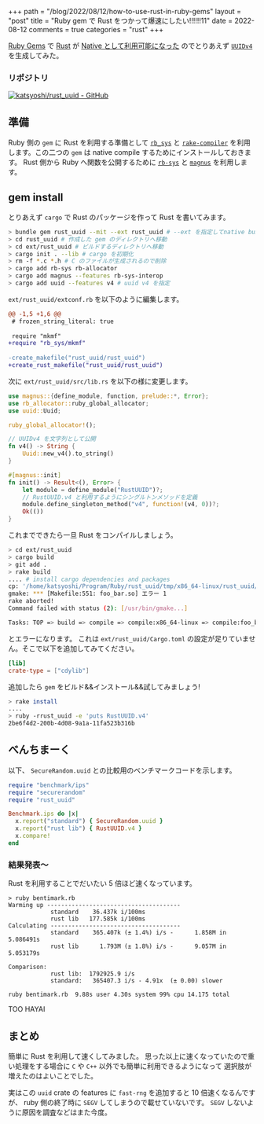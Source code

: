 +++
path = "/blog/2022/08/12/how-to-use-rust-in-ruby-gems"
layout = "post"
title = "Ruby gem で Rust をつかって爆速にしたい!!!!!!11"
date = 2022-08-12
comments = true
categories = "rust"
+++

[Ruby Gems](https://rubygems.org) で [Rust](https://www.rust-lang.org) が [Native として利用可能になった](https://github.com/rubygems/rubygems/pull/5175) のでとりあえず [`UUIDv4`](https://www.rfc-editor.org/rfc/rfc4122.html) を生成してみた。

### リポジトリ
[![katsyoshi/rust_uuid - GitHub](https://gh-card.dev/repos/katsyoshi/rust_uuid.svg)](https://github.com/katsyoshi/rust_uuid)

## 準備

Ruby 側の `gem` に Rust を利用する準備として [`rb_sys`](https://github.com/oxidize-rb/rb-sys) と [`rake-compiler`](https://github.com/rake-compiler/rake-compiler) を利用します。この二つの `gem` は native compile するためにインストールしておきます。
Rust 側から Ruby へ関数を公開するために [`rb-sys`](https://github.com/oxidize-rb/rb-sys) と [`magnus`](https://github.com/matsadler/magnus) を利用します。

## gem install

とりあえず `cargo` で Rust のパッケージを作って Rust を書いてみます。

```bash
> bundle gem rust_uuid --mit --ext rust_uuid # --ext を指定してnative build する gem を作成
> cd rust_uuid # 作成した gem のディレクトリへ移動
> cd ext/rust_uuid # ビルドするディレクトリへ移動
> cargo init . --lib # cargo を初期化
> rm -f *.c *.h # C のファイルが生成されるので削除
> cargo add rb-sys rb-allocator
> cargo add magnus --features rb-sys-interop
> cargo add uuid --features v4 # uuid v4 を指定
```

`ext/rust_uuid/extconf.rb` を以下のように編集します。

```diff
@@ -1,5 +1,6 @@
 # frozen_string_literal: true
 
 require "mkmf"
+require "rb_sys/mkmf"
 
-create_makefile("rust_uuid/rust_uuid")
+create_rust_makefile("rust_uuid/rust_uuid")
```

次に `ext/rust_uuid/src/lib.rs` を以下の様に変更します。

```rust
use magnus::{define_module, function, prelude::*, Error};
use rb_allocator::ruby_global_allocator;
use uuid::Uuid;

ruby_global_allocator!();

// UUIDv4 を文字列として公開
fn v4() -> String {
    Uuid::new_v4().to_string()
}

#[magnus::init]
fn init() -> Result<(), Error> {
    let module = define_module("RustUUID")?;
    // RustUUID.v4 と利用するようにシングルトンメソッドを定義
    module.define_singleton_method("v4", function!(v4, 0))?;
    Ok(())
}
```

これまでできたら一旦 Rust をコンパイルしましょう。

```bash
> cd ext/rust_uuid
> cargo build
> git add .
> rake build
.... # install cargo dependencies and packages
cp: '/home/katsyoshi/Program/Ruby/rust_uuid/tmp/x86_64-linux/rust_uuid/3.1.2/target/release/librust_uuid.so' を stat できません: そのようなファイルやディレクトリはありません
gmake: *** [Makefile:551: foo_bar.so] エラー 1
rake aborted!
Command failed with status (2): [/usr/bin/gmake...]

Tasks: TOP => build => compile => compile:x86_64-linux => compile:foo_bar:x86_64-linux => copy:rust_uuid:x86_64-linux:3.1.2 => tmp/x86_64-linux/rust_uuid/3.1.2/rust_uuid.so
```

とエラーになります。
これは `ext/rust_uuid/Cargo.toml` の設定が足りていません。そこで以下を追加してみてください。

```toml
[lib]
crate-type = ["cdylib"]
```

追加したら `gem` をビルド&&インストール&&試してみましょう!

```bash
> rake install
....
> ruby -rrust_uuid -e 'puts RustUUID.v4'
2be6f4d2-200b-4d08-9a1a-11fa523b316b
```

## べんちまーく

以下、 `SecureRandom.uuid` との比較用のベンチマークコードを示します。

```ruby
require "benchmark/ips"
require "securerandom"
require "rust_uuid"

Benchmark.ips do |x|
  x.report("standard") { SecureRandom.uuid }
  x.report("rust lib") { RustUUID.v4 }
  x.compare!
end
```

### 結果発表〜

Rust を利用することでだいたい 5 倍ほど速くなっています。

```console
> ruby bentimark.rb
Warming up --------------------------------------
            standard    36.437k i/100ms
            rust lib   177.585k i/100ms
Calculating -------------------------------------
            standard    365.407k (± 1.4%) i/s -      1.858M in   5.086491s
            rust lib      1.793M (± 1.8%) i/s -      9.057M in   5.053179s

Comparison:
            rust lib:  1792925.9 i/s
            standard:   365407.3 i/s - 4.91x  (± 0.00) slower

ruby bentimark.rb  9.88s user 4.30s system 99% cpu 14.175 total
```

TOO HAYAI

## まとめ
簡単に Rust を利用して速くしてみました。
思った以上に速くなっていたので重い処理をする場合に `C` や `C++` 以外でも簡単に利用できるようになって
選択肢が増えたのはよいことでした。

実はこの `uuid` crate の features に `fast-rng` を追加すると 10 倍速くなるんですが、 ruby 側の終了時に `SEGV` してしまうので載せていないです。 `SEGV` しないように原因を調査などはまた今度。
